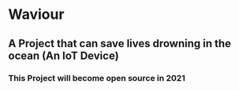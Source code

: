 # Waviour
## A Project that can save lives drowning in the ocean (An IoT Device)
### This Project will become open source in 2021

